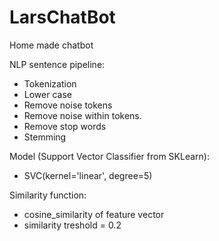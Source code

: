# LarsChatBot
Home made chatbot


NLP sentence pipeline:
- Tokenization
- Lower case
- Remove noise tokens
- Remove noise within tokens.
- Remove stop words
- Stemming


Model (Support Vector Classifier from SKLearn):
- SVC(kernel='linear', degree=5)


Similarity function:
- cosine_similarity of feature vector
- similarity treshold = 0.2
